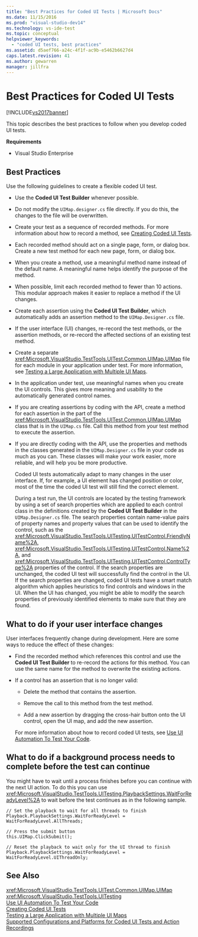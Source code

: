 ```yaml
---
title: "Best Practices for Coded UI Tests | Microsoft Docs"
ms.date: 11/15/2016
ms.prod: "visual-studio-dev14"
ms.technology: vs-ide-test
ms.topic: conceptual
helpviewer_keywords: 
  - "coded UI tests, best practices"
ms.assetid: d5aef766-a24c-4f1f-ac9b-e5462b6627d4
caps.latest.revision: 41
ms.author: gewarren
manager: jillfra
---
```

# Best Practices for Coded UI Tests
[!INCLUDE[vs2017banner](../includes/vs2017banner.md)]

This topic describes the best practices to follow when you develop coded UI tests.  
  
 **Requirements**  
  
- Visual Studio Enterprise  
  
## Best Practices  
 Use the following guidelines to create a flexible coded UI test.  
  
- Use the **Coded UI Test Builder** whenever possible.  
  
- Do not modify the `UIMap.designer.cs` file directly. If you do this, the changes to the file will be overwritten.  
  
- Create your test as a sequence of recorded methods. For more information about how to record a method, see [Creating Coded UI Tests](../test/use-ui-automation-to-test-your-code.md#VerifyingCodeUsingCUITCreate).  
  
- Each recorded method should act on a single page, form, or dialog box. Create a new test method for each new page, form, or dialog box.  
  
- When you create a method, use a meaningful method name instead of the default name. A meaningful name helps identify the purpose of the method.  
  
- When possible, limit each recorded method to fewer than 10 actions. This modular approach makes it easier to replace a method if the UI changes.  
  
- Create each assertion using the **Coded UI Test Builder**, which automatically adds an assertion method to the `UIMap.Designer.cs` file.  
  
- If the user interface (UI) changes, re-record the test methods, or the assertion methods, or re-record the affected sections of an existing test method.  
  
- Create a separate <xref:Microsoft.VisualStudio.TestTools.UITest.Common.UIMap.UIMap> file for each module in your application under test. For more information, see [Testing a Large Application with Multiple UI Maps](../test/testing-a-large-application-with-multiple-ui-maps.md).  
  
- In the application under test, use meaningful names when you create the UI controls. This gives more meaning and usability to the automatically generated control names.  
  
- If you are creating assertions by coding with the API, create a method for each assertion in the part of the <xref:Microsoft.VisualStudio.TestTools.UITest.Common.UIMap.UIMap> class that is in the `UIMap.cs` file. Call this method from your test method to execute the assertion.  
  
- If you are directly coding with the API, use the properties and methods in the classes generated in the `UIMap.Designer.cs` file in your code as much as you can. These classes will make your work easier, more reliable, and will help you be more productive.  
  
  Coded UI tests automatically adapt to many changes in the user interface. If, for example, a UI element has changed position or color, most of the time the coded UI test will still find the correct element.  
  
  During a test run, the UI controls are located by the testing framework by using a set of search properties which are applied to each control class in the definitions created by the **Coded UI Test Builder** in the `UIMap.Designer.cs` file. The search properties contain name-value pairs of property names and property values that can be used to identify the control, such as the <xref:Microsoft.VisualStudio.TestTools.UITesting.UITestControl.FriendlyName%2A>, <xref:Microsoft.VisualStudio.TestTools.UITesting.UITestControl.Name%2A>, and <xref:Microsoft.VisualStudio.TestTools.UITesting.UITestControl.ControlType%2A> properties of the control. If the search properties are unchanged, the coded UI test will successfully find the control in the UI. If the search properties are changed, coded UI tests have a smart match algorithm which applies heuristics to find controls and windows in the UI. When the UI has changed, you might be able to modify the search properties of previously identified elements to make sure that they are found.  
  
## What to do if your user interface changes  
 User interfaces frequently change during development. Here are some ways to reduce the effect of these changes:  
  
- Find the recorded method which references this control and use the **Coded UI Test Builder** to re-record the actions for this method. You can use the same name for the method to overwrite the existing actions.  
  
- If a control has an assertion that is no longer valid:  
  
  -   Delete the method that contains the assertion.  
  
  -   Remove the call to this method from the test method.  
  
  -   Add a new assertion by dragging the cross-hair button onto the UI control, open the UI map, and add the new assertion.  
  
  For more information about how to record coded UI tests, see [Use UI Automation To Test Your Code](../test/use-ui-automation-to-test-your-code.md).  
  
## What to do if a background process needs to complete before the test can continue  
 You might have to wait until a process finishes before you can continue with the next UI action. To do this you can use <xref:Microsoft.VisualStudio.TestTools.UITesting.PlaybackSettings.WaitForReadyLevel%2A> to wait before the test continues as in the following sample.  
  
```  
// Set the playback to wait for all threads to finish  
Playback.PlaybackSettings.WaitForReadyLevel = WaitForReadyLevel.AllThreads;  
  
// Press the submit button  
this.UIMap.ClickSubmit();  
  
// Reset the playback to wait only for the UI thread to finish  
Playback.PlaybackSettings.WaitForReadyLevel = WaitForReadyLevel.UIThreadOnly;  
```  
  
## See Also  
 <xref:Microsoft.VisualStudio.TestTools.UITest.Common.UIMap.UIMap>   
 <xref:Microsoft.VisualStudio.TestTools.UITesting>   
 [Use UI Automation To Test Your Code](../test/use-ui-automation-to-test-your-code.md)   
 [Creating Coded UI Tests](../test/use-ui-automation-to-test-your-code.md#VerifyingCodeUsingCUITCreate)   
 [Testing a Large Application with Multiple UI Maps](../test/testing-a-large-application-with-multiple-ui-maps.md)   
 [Supported Configurations and Platforms for Coded UI Tests and Action Recordings](../test/supported-configurations-and-platforms-for-coded-ui-tests-and-action-recordings.md)
